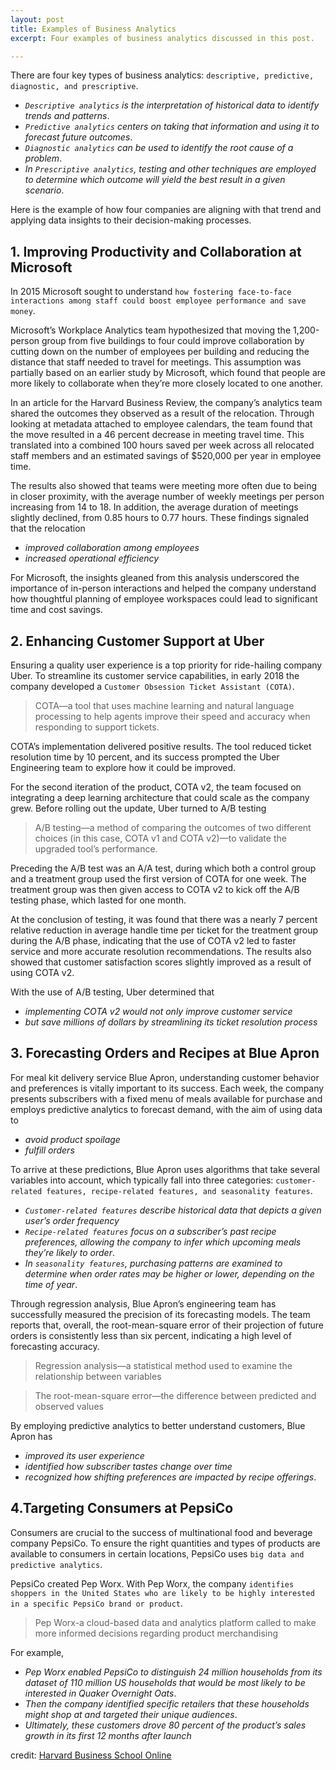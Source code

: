 ```yaml
---
layout: post
title: Examples of Business Analytics
excerpt: Four examples of business analytics discussed in this post.

---
```



There are four key types of business analytics: `descriptive, predictive, diagnostic, and prescriptive`. 

- _`Descriptive analytics` is the interpretation of historical data to identify trends and patterns_.
- _`Predictive analytics` centers on taking that information and using it to forecast future outcomes_. 
- _`Diagnostic analytics` can be used to identify the root cause of a problem_. 
- _In `Prescriptive analytics`, testing and other techniques are employed to determine which outcome will yield the best result in a given scenario_.


Here is the example of how four companies are aligning with that trend and applying data insights to their decision-making processes.

## 1. Improving Productivity and Collaboration at Microsoft

In 2015 Microsoft sought to understand `how fostering face-to-face interactions among staff could boost employee performance and save money`.

Microsoft’s Workplace Analytics team hypothesized that moving the 1,200-person group from five buildings to four could improve collaboration by cutting down on the number of employees per building and reducing the distance that staff needed to travel for meetings. This assumption was partially based on an earlier study by Microsoft, which found that people are more likely to collaborate when they’re more closely located to one another.

In an article for the Harvard Business Review, the company’s analytics team shared the outcomes they observed as a result of the relocation. Through looking at metadata attached to employee calendars, the team found that the move resulted in a 46 percent decrease in meeting travel time. This translated into a combined 100 hours saved per week across all relocated staff members and an estimated savings of $520,000 per year in employee time.

The results also showed that teams were meeting more often due to being in closer proximity, with the average number of weekly meetings per person increasing from 14 to 18. In addition, the average duration of meetings slightly declined, from 0.85 hours to 0.77 hours. These findings signaled that the relocation
- _improved collaboration among employees_
- _increased operational efficiency_

For Microsoft, the insights gleaned from this analysis underscored the importance of in-person interactions and helped the company understand how thoughtful planning of employee workspaces could lead to significant time and cost savings.

## 2. Enhancing Customer Support at Uber
Ensuring a quality user experience is a top priority for ride-hailing company Uber. To streamline its customer service capabilities, in early 2018 the company developed a `Customer Obsession Ticket Assistant (COTA)`. 
>COTA—a tool that uses machine learning and natural language processing to help agents improve their speed and accuracy when responding to support tickets.

COTA’s implementation delivered positive results. The tool reduced ticket resolution time by 10 percent, and its success prompted the Uber Engineering team to explore how it could be improved.

For the second iteration of the product, COTA v2, the team focused on integrating a deep learning architecture that could scale as the company grew. Before rolling out the update, Uber turned to A/B testing
>A/B testing—a method of comparing the outcomes of two different choices (in this case, COTA v1 and COTA v2)—to validate the upgraded tool’s performance.

Preceding the A/B test was an A/A test, during which both a control group and a treatment group used the first version of COTA for one week. The treatment group was then given access to COTA v2 to kick off the A/B testing phase, which lasted for one month.

At the conclusion of testing, it was found that there was a nearly 7 percent relative reduction in average handle time per ticket for the treatment group during the A/B phase, indicating that the use of COTA v2 led to faster service and more accurate resolution recommendations. The results also showed that customer satisfaction scores slightly improved as a result of using COTA v2.

With the use of A/B testing, Uber determined that 
- _implementing COTA v2 would not only improve customer service_
- _but save millions of dollars by streamlining its ticket resolution process_

## 3. Forecasting Orders and Recipes at Blue Apron
For meal kit delivery service Blue Apron, understanding customer behavior and preferences is vitally important to its success. Each week, the company presents subscribers with a fixed menu of meals available for purchase and employs predictive analytics to forecast demand, with the aim of using data to 
- _avoid product spoilage_
- _fulfill orders_

To arrive at these predictions, Blue Apron uses algorithms that take several variables into account, which typically fall into three categories: `customer-related features, recipe-related features, and seasonality features`. 
- _`Customer-related features` describe historical data that depicts a given user’s order frequency_
- _`Recipe-related features` focus on a subscriber’s past recipe preferences, allowing the company to infer which upcoming meals they’re likely to order_. 
- _In `seasonality features`, purchasing patterns are examined to determine when order rates may be higher or lower, depending on the time of year_.

Through regression analysis, Blue Apron’s engineering team has successfully measured the precision of its forecasting models. The team reports that, overall, the root-mean-square error of their projection of future orders is consistently less than six percent, indicating a high level of forecasting accuracy.
>Regression analysis—a statistical method used to examine the relationship between variables

>The root-mean-square error—the difference between predicted and observed values 

By employing predictive analytics to better understand customers, Blue Apron has 
- _improved its user experience_
- _identified how subscriber tastes change over time_
- _recognized how shifting preferences are impacted by recipe offerings_.

## 4.Targeting Consumers at PepsiCo
Consumers are crucial to the success of multinational food and beverage company PepsiCo. To ensure the right quantities and types of products are available to consumers in certain locations, PepsiCo uses `big data and predictive analytics`.

PepsiCo created Pep Worx. With Pep Worx, the company `identifies shoppers in the United States who are likely to be highly interested in a specific PepsiCo brand or product`.
>Pep Worx-a cloud-based data and analytics platform called to make more informed decisions regarding product merchandising

For example, 
- _Pep Worx enabled PepsiCo to distinguish 24 million households from its dataset of 110 million US households that would be most likely to be interested in Quaker Overnight Oats_. 
- _Then the company identified specific retailers that these households might shop at and targeted their unique audiences_. 
- _Ultimately, these customers drove 80 percent of the product’s sales growth in its first 12 months after launch_


credit: [Harvard Business School Online](https://online.hbs.edu/)
